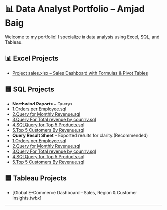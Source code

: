 # 📊 Data Analyst Portfolio – Amjad Baig

Welcome to my portfolio! I specialize in data analysis using Excel, SQL, and Tableau.

## 📊 Excel Projects

- [Project sales.xlsx – Sales Dashboard with Formulas & Pivot Tables](https://github.com/amjad-dev-analytics/Portfolio/raw/main/Project%20sales%20.xlsx)
	

## 🟨 SQL Projects
- **Northwind Reports** – Querys
-  [1.Orders per Employee.sql](https://github.com/amjad-dev-analytics/Portfolio/blob/main/Orders%20per%20Employee.sql)
-  [2.Query for Monthly Revenue.sql](https://github.com/amjad-dev-analytics/Portfolio/blob/main/Query%20for%20Monthly%20Revenue.sql)
-  [3.Query For Total revenue by country.sql](https://github.com/amjad-dev-analytics/Portfolio/blob/main/Query%20For%20Total%20revenue%20by%20country.sql)
-  [4.SQLQuery for Top 5 Products.sql](https://github.com/amjad-dev-analytics/Portfolio/blob/main/SQLQuery%20for%20Top%205%20Products.sql)
-  [5.Top 5 Customers By Revenue.sql](https://github.com/amjad-dev-analytics/Portfolio/blob/main/Top%205%20Customers%20By%20Revenue.sql)
- **Query Result Sheet** – Exported results for clarity.(Recommended)
-  [1.Orders per Employee.sql](https://github.com/amjad-dev-analytics/Portfolio/blob/main/Orders%20Per%20Employee.png)
-  [2.Query for Monthly Revenue.sql](https://github.com/amjad-dev-analytics/Portfolio/blob/main/Monthly%20Revenue.png)
-  [3.Query For Total revenue by country.sql](https://github.com/amjad-dev-analytics/Portfolio/blob/main/Total%20revenue%20by%20country.png)
-  [4.SQLQuery for Top 5 Products.sql](https://github.com/amjad-dev-analytics/Portfolio/blob/main/Top%205%20Products.png)
-  [5.Top 5 Customers By Revenue.sql](https://github.com/amjad-dev-analytics/Portfolio/blob/main/Top%205%20Customers%20By%20Revenue.png)
## 🟦 Tableau Projects
-  [Global E-Commerce Dashboard – Sales, Region & Customer Insights.twbx]

---

